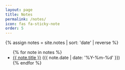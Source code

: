 ```yaml
---
layout: page
title: Notes
permalink: /notes/
icon: fas fa-sticky-note
order: 5
---
```


{% assign notes = site.notes | sort: 'date' | reverse %}
<ul>
  {% for note in notes %}
    <li>
      <a href="{{ note.url }}">{{ note.title }}</a> ({{ note.date | date: '%Y-%m-%d' }})
    </li>
  {% endfor %}
</ul> 